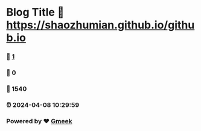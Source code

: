# Blog Title :link: https://shaozhumian.github.io/github.io 
### :page_facing_up: [1](https://shaozhumian.github.io/github.io/tag.html) 
### :speech_balloon: 0 
### :hibiscus: 1540 
### :alarm_clock: 2024-04-08 10:29:59 
### Powered by :heart: [Gmeek](https://github.com/Meekdai/Gmeek)
